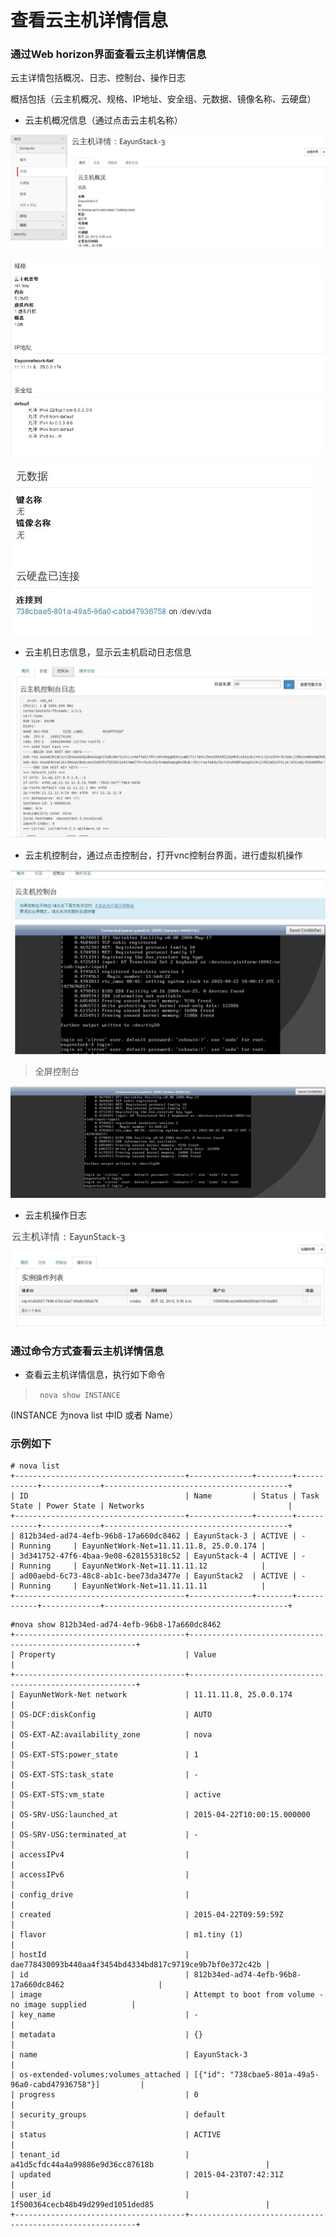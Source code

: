 # 查看云主机详情信息

### 通过Web horizon界面查看云主机详情信息

云主详情包括概况、日志、控制台、操作日志

概括包括（云主机概况、规格、IP地址、安全组、元数据、镜像名称、云硬盘）
* 云主机概况信息（通过点击云主机名称）

![Instance_Detail](/operation_guide/basic_admin/Picture/instance_detail1.jpg)

![Instance_Detail](/operation_guide/basic_admin/Picture/instance_detail2.jpg)

![Instance_Detail](/operation_guide/basic_admin/Picture/instance_detail3.jpg)

* 云主机日志信息，显示云主机启动日志信息

![Instance_Detail](/operation_guide/basic_admin/Picture/instance_detail4.jpg)

* 云主机控制台，通过点击控制台，打开vnc控制台界面，进行虚拟机操作

![Instance_Detail](/operation_guide/basic_admin/Picture/instance_detail5.jpg)

> 全屏控制台

![Instance_Detail](/operation_guide/basic_admin/Picture/instance_detail6.jpg)

* 云主机操作日志

![Instance_Detail](/operation_guide/basic_admin/Picture/instance_detail7.jpg)



### 通过命令方式查看云主机详情信息

* 查看云主机详情信息，执行如下命令

> ``` nova show INSTANCE```

(INSTANCE 为nova list 中ID 或者 Name）

### 示例如下

```
# nova list
+--------------------------------------+--------------+--------+------------+-------------+-----------------------------------------+
| ID                                   | Name         | Status | Task State | Power State | Networks                                |
+--------------------------------------+--------------+--------+------------+-------------+-----------------------------------------+
| 812b34ed-ad74-4efb-96b8-17a660dc8462 | EayunStack-3 | ACTIVE | -          | Running     | EayunNetWork-Net=11.11.11.8, 25.0.0.174 |
| 3d341752-47f6-4baa-9e08-628155318c52 | EayunStack-4 | ACTIVE | -          | Running     | EayunNetWork-Net=11.11.11.12            |
| ad00aebd-6c73-48c8-ab1c-bee73da3477e | EayunStack2  | ACTIVE | -          | Running     | EayunNetWork-Net=11.11.11.11            |
+--------------------------------------+--------------+--------+------------+-------------+-----------------------------------------+
```
```
#nova show 812b34ed-ad74-4efb-96b8-17a660dc8462
+--------------------------------------+----------------------------------------------------------+
| Property                             | Value                                                    |
+--------------------------------------+----------------------------------------------------------+
| EayunNetWork-Net network             | 11.11.11.8, 25.0.0.174                                   |
| OS-DCF:diskConfig                    | AUTO                                                     |
| OS-EXT-AZ:availability_zone          | nova                                                     |
| OS-EXT-STS:power_state               | 1                                                        |
| OS-EXT-STS:task_state                | -                                                        |
| OS-EXT-STS:vm_state                  | active                                                   |
| OS-SRV-USG:launched_at               | 2015-04-22T10:00:15.000000                               |
| OS-SRV-USG:terminated_at             | -                                                        |
| accessIPv4                           |                                                          |
| accessIPv6                           |                                                          |
| config_drive                         |                                                          |
| created                              | 2015-04-22T09:59:59Z                                     |
| flavor                               | m1.tiny (1)                                              |
| hostId                               | dae778430093b440aa4f3454bd4334bd817c9719ce9b7bf0e372c42b |
| id                                   | 812b34ed-ad74-4efb-96b8-17a660dc8462                     |
| image                                | Attempt to boot from volume - no image supplied          |
| key_name                             | -                                                        |
| metadata                             | {}                                                       |
| name                                 | EayunStack-3                                             |
| os-extended-volumes:volumes_attached | [{"id": "738cbae5-801a-49a5-96a0-cabd47936758"}]         |
| progress                             | 0                                                        |
| security_groups                      | default                                                  |
| status                               | ACTIVE                                                   |
| tenant_id                            | a41d5cfdc44a4a99886e9d36cc87618b                         |
| updated                              | 2015-04-23T07:42:31Z                                     |
| user_id                              | 1f500364cecb48b49d299ed1051ded85                         |
+--------------------------------------+----------------------------------------------------------+
```



